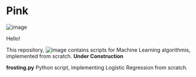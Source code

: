 # Pink

![image](https://user-images.githubusercontent.com/122175565/211166182-fca1c35e-cd5e-4698-8441-8fd959a23855.png)

Hello!

This repository, ![image](https://user-images.githubusercontent.com/122175565/211167010-284f1870-ddea-406a-8030-cf3df5ca3478.png) contains scripts for Machine Learning algorithmis, implemented from scratch. 
**Under Construction**

**frosting.py** Python script, implementing Logistic Regression from scratch.













